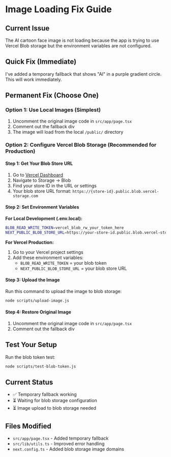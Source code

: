 # Image Loading Fix Guide

## Current Issue
The AI cartoon face image is not loading because the app is trying to use Vercel Blob storage but the environment variables are not configured.

## Quick Fix (Immediate)
I've added a temporary fallback that shows "AI" in a purple gradient circle. This will work immediately.

## Permanent Fix (Choose One)

### Option 1: Use Local Images (Simplest)
1. Uncomment the original image code in `src/app/page.tsx`
2. Comment out the fallback div
3. The image will load from the local `/public/` directory

### Option 2: Configure Vercel Blob Storage (Recommended for Production)

#### Step 1: Get Your Blob Store URL
1. Go to [Vercel Dashboard](https://vercel.com/dashboard)
2. Navigate to Storage → Blob
3. Find your store ID in the URL or settings
4. Your blob store URL format: `https://{store-id}.public.blob.vercel-storage.com`

#### Step 2: Set Environment Variables
**For Local Development (.env.local):**
```bash
BLOB_READ_WRITE_TOKEN=vercel_blob_rw_your_token_here
NEXT_PUBLIC_BLOB_STORE_URL=https://your-store-id.public.blob.vercel-storage.com
```

**For Vercel Production:**
1. Go to your Vercel project settings
2. Add these environment variables:
   - `BLOB_READ_WRITE_TOKEN` = your blob token
   - `NEXT_PUBLIC_BLOB_STORE_URL` = your blob store URL

#### Step 3: Upload the Image
Run this command to upload the image to blob storage:
```bash
node scripts/upload-image.js
```

#### Step 4: Restore Original Image
1. Uncomment the original image code in `src/app/page.tsx`
2. Comment out the fallback div

## Test Your Setup
Run the blob token test:
```bash
node scripts/test-blob-token.js
```

## Current Status
- ✅ Temporary fallback working
- ⏳ Waiting for blob storage configuration
- ⏳ Image upload to blob storage needed

## Files Modified
- `src/app/page.tsx` - Added temporary fallback
- `src/lib/utils.ts` - Improved error handling
- `next.config.ts` - Added blob storage image domains 